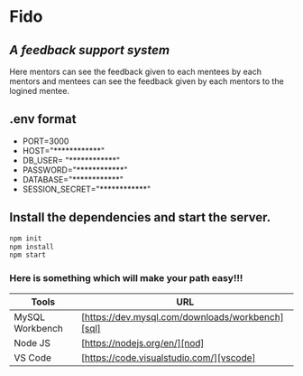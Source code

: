 # Fido  
## _A feedback support system_
Here mentors can see the feedback given to each mentees by each mentors and mentees can see the feedback given by each mentors to the logined mentee.
## .env format
- PORT=3000
- HOST="************"
- DB_USER= "************"
- PASSWORD="************"
- DATABASE="************"
- SESSION_SECRET="************"
 ## Install the dependencies and start the server.
 ```sh
npm init
npm install
npm start
```
### Here is something which will make your path easy!!!

| Tools |    URL    |
|  ------------   |  -------  |
| MySQL Workbench | [https://dev.mysql.com/downloads/workbench][sql] |
| Node JS | [https://nodejs.org/en/][nod] |
| VS Code| [https://code.visualstudio.com/][vscode] |





[sql]: <https://dev.mysql.com/downloads/workbench/>
[nod]: <https://nodejs.org/en/>
[vscode]:<https://code.visualstudio.com/>